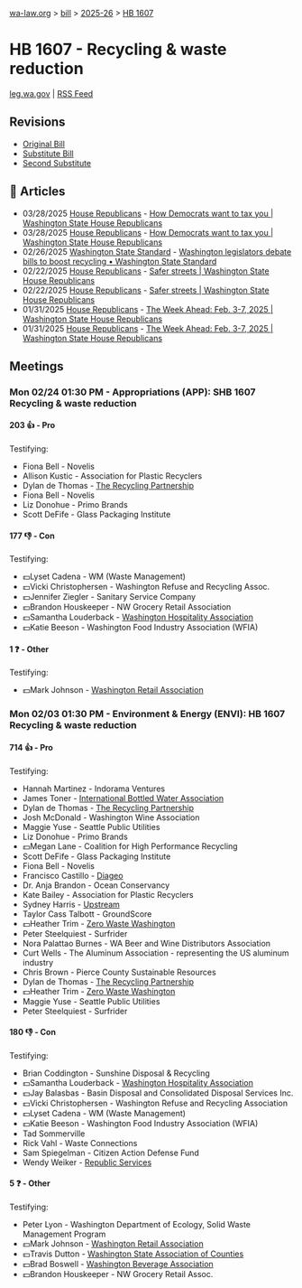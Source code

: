 [wa-law.org](/) > [bill](/bill/) > [2025-26](/bill/2025-26/) > [HB 1607](/bill/2025-26/hb/1607/)

# HB 1607 - Recycling & waste reduction
[leg.wa.gov](https://app.leg.wa.gov/billsummary?BillNumber=1607&Year=2025&Initiative=false) | [RSS Feed](./rss.xml)

## Revisions
* [Original Bill](1/)
* [Substitute Bill](S/)
* [Second Substitute](S2/)

## 📰 Articles
* 03/28/2025 [House Republicans](/org/house_republicans/) - [How Democrats want to tax you | Washington State House Republicans](http://houserepublicans.wa.gov/how-democrats-want-to-tax-you/#:~:text=House%20Bill%201607)
* 03/28/2025 [House Republicans](/org/house_republicans/) - [How Democrats want to tax you | Washington State House Republicans](https://houserepublicans.wa.gov/how-democrats-want-to-tax-you/#:~:text=House%20Bill%201607)
* 02/26/2025 [Washington State Standard](/org/washington_state_standard/) - [Washington legislators debate bills to boost recycling • Washington State Standard](https://washingtonstatestandard.com/2025/02/26/washington-legislators-debate-bills-to-boost-recycling/#:~:text=House%20Bill%201607)
* 02/22/2025 [House Republicans](/org/house_republicans/) - [Safer streets | Washington State House Republicans](http://houserepublicans.wa.gov/current/safer-streets/#:~:text=House%20Bill%201607)
* 02/22/2025 [House Republicans](/org/house_republicans/) - [Safer streets | Washington State House Republicans](https://houserepublicans.wa.gov/current/safer-streets/#:~:text=House%20Bill%201607)
* 01/31/2025 [House Republicans](/org/house_republicans/) - [The Week Ahead: Feb. 3-7, 2025 | Washington State House Republicans](http://houserepublicans.wa.gov/week/the-week-ahead-feb-3-7-2025/#:~:text=HB%201607)
* 01/31/2025 [House Republicans](/org/house_republicans/) - [The Week Ahead: Feb. 3-7, 2025 | Washington State House Republicans](https://houserepublicans.wa.gov/week/the-week-ahead-feb-3-7-2025/#:~:text=HB%201607)

## Meetings
### Mon 02/24 01:30 PM - Appropriations (APP): SHB 1607 Recycling & waste reduction
#### 203 👍 - Pro
Testifying:
* Fiona Bell - Novelis
* Allison Kustic - Association for Plastic Recyclers
* Dylan de Thomas - [The Recycling Partnership](/org/the_recycling_partnership/)
* Fiona Bell - Novelis
* Liz Donohue - Primo Brands
* Scott DeFife - Glass Packaging Institute

#### 177 👎 - Con
Testifying:
* 💵Lyset Cadena - WM (Waste Management)
* 💵Vicki Christophersen - Washington Refuse and Recycling Assoc.
* 💵Jennifer Ziegler - Sanitary Service Company
* 💵Brandon Houskeeper - NW Grocery Retail Association
* 💵Samantha Louderback - [Washington Hospitality Association](/org/washington_hospitality_association/)
* 💵Katie Beeson - Washington Food Industry Association (WFIA)

#### 1 ❓ - Other
Testifying:
* 💵Mark Johnson - [Washington Retail Association](/org/washington_retail_association/)

### Mon 02/03 01:30 PM - Environment & Energy (ENVI): HB 1607 Recycling & waste reduction
#### 714 👍 - Pro
Testifying:
* Hannah Martinez - Indorama Ventures
* James Toner - [International Bottled Water Association](/org/international_bottled_water_association/)
* Dylan de Thomas - [The Recycling Partnership](/org/the_recycling_partnership/)
* Josh McDonald - Washington Wine Association
* Maggie Yuse - Seattle Public Utilities
* Liz Donohue - Primo Brands
* 💵Megan Lane - Coalition for High Performance Recycling
* Scott DeFife - Glass Packaging Institute
* Fiona Bell - Novelis
* Francisco Castillo - [Diageo](/org/diageo/)
* Dr. Anja Brandon - Ocean Conservancy
* Kate Bailey - Association for Plastic Recyclers
* Sydney Harris - [Upstream](/org/upstream/)
* Taylor Cass Talbott - GroundScore
* 💵Heather Trim - [Zero Waste Washington](/org/zero_waste_washington/)
* Peter Steelquiest - Surfrider
* Nora Palattao Burnes - WA Beer and Wine Distributors Association
* Curt Wells - The Aluminum Association - representing the US aluminum industry
* Chris Brown - Pierce County Sustainable Resources
* Dylan de Thomas - [The Recycling Partnership](/org/the_recycling_partnership/)
* 💵Heather Trim - [Zero Waste Washington](/org/zero_waste_washington/)
* Maggie Yuse - Seattle Public Utilities
* Peter Steelquiest - Surfrider

#### 180 👎 - Con
Testifying:
* Brian Coddington - Sunshine Disposal & Recycling
* 💵Samantha Louderback - [Washington Hospitality Association](/org/washington_hospitality_association/)
* 💵Jay Balasbas - Basin Disposal and Consolidated Disposal Services Inc.
* 💵Vicki Christophersen - Washington Refuse and Recycling Association
* 💵Lyset Cadena - WM (Waste Management)
* 💵Katie Beeson - Washington Food Industry Association (WFIA)
* Tad Sommerville
* Rick Vahl - Waste Connections
* Sam Spiegelman - Citizen Action Defense Fund
* Wendy Weiker - [Republic Services](/org/republic_services/)

#### 5 ❓ - Other
Testifying:
* Peter Lyon - Washington Department of Ecology, Solid Waste Management Program
* 💵Mark Johnson - [Washington Retail Association](/org/washington_retail_association/)
* 💵Travis Dutton - [Washington State Association of Counties](/org/washington_state_association_of_counties/)
* 💵Brad Boswell - [Washington Beverage Association](/org/washington_beverage_association/)
* 💵Brandon Houskeeper - NW Grocery Retail Assoc.
